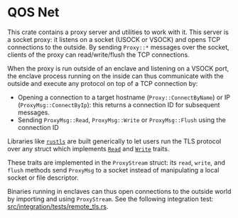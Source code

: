 # QOS Net

This crate contains a proxy server and utilities to work with it. This server is a socket proxy: it listens on a socket (USOCK or VSOCK) and opens TCP connections to the outside. By sending `Proxy::*` messages over the socket, clients of the proxy can read/write/flush the TCP connections.

When the proxy is run outside of an enclave and listening on a VSOCK port, the enclave process running on the inside can thus communicate with the outside and execute any protocol on top of a TCP connection by:
* Opening a connection to a target hostname (`Proxy::ConnectByName`) or IP (`ProxyMsg::ConnectByIp`): this returns a connection ID for subsequent messages.
* Sending `ProxyMsg::Read`, `ProxyMsg::Write` or `ProxyMsg::Flush` using the connection ID

Libraries like [`rustls`](https://github.com/rustls/rustls) are built generically to let users run the TLS protocol over any struct which implements [`Read`](https://doc.rust-lang.org/std/io/trait.Read.html) and [`Write`](https://doc.rust-lang.org/std/io/trait.Write.html) traits.

These traits are implemented in the `ProxyStream` struct: its `read`, `write`, and `flush` methods send `ProxyMsg` to a socket instead of manipulating a local socket or file descriptor.

Binaries running in enclaves can thus open connections to the outside world by importing and using `ProxyStream`. See the following integration test: [src/integration/tests/remote_tls.rs](../integration/tests/remote_tls.rs).

